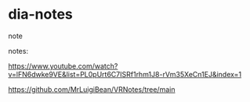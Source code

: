 # dia-notes
note

notes: 

https://www.youtube.com/watch?v=lFN6dwke9VE&list=PL0pUrt6C7ISRf1rhm1J8-rVm35XeCn1EJ&index=1

https://github.com/MrLuigiBean/VRNotes/tree/main
